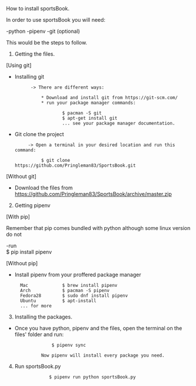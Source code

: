 How to install sportsBook.

In order to use sportsBook you will need:

-python
-pipenv
-git (optional)

This would be the steps to follow.



1. Getting the files.


[Using git]
- Installing git 

            -> There are different ways:

                * Download and install git from https://git-scm.com/
                * run your package manager commands: 
                                        
                        $ pacman -S git 
                        $ apt-get install git 
                        ... see your package manager documentation.
                                            
                                            
- Git clone the project



           -> Open a terminal in your desired location and run this command:
                
                $ git clone https://github.com/Pringleman83/SportsBook.git
                
                
[Without git]

- Download the files from https://github.com/Pringleman83/SportsBook/archive/master.zip


2. Getting pipenv


[With pip] 

Remember that pip comes bundled with python although some linux version do not

-run          
                    $ pip install pipenv
                    
[Without pip]

- Install pipenv from your proffered package manager
        
        Mac             $ brew install pipenv
        Arch            $ pacman -S pipenv
        Fedora28        $ sudo dnf install pipenv
        Ubuntu          $ apt-install 
        ... for more 
        
3. Installing the packages.

- Once you have python, pipenv and the files, open the terminal on the files' folder and run:

                    $ pipenv sync
                    
                Now pipenv will install every package you need.
                
4. Run sportsBook.py

                    $ pipenv run python sportsBook.py